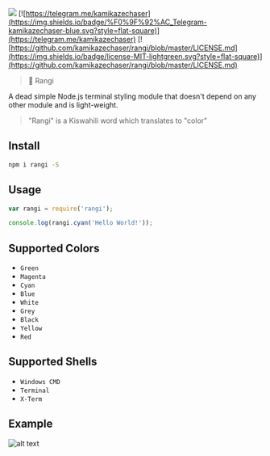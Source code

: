 [![](https://img.shields.io/npm/dt/rangi.svg?style=flat-square)](https://www.npmjs.com/package/rangi)
[![https://telegram.me/kamikazechaser](https://img.shields.io/badge/%F0%9F%92%AC_Telegram-kamikazechaser-blue.svg?style=flat-square)](https://telegram.me/kamikazechaser)
[![https://github.com/kamikazechaser/rangi/blob/master/LICENSE.md](https://img.shields.io/badge/license-MIT-lightgreen.svg?style=flat-square)](https://github.com/kamikazechaser/rangi/blob/master/LICENSE.md)
> 🎨 Rangi

A dead simple Node.js terminal styling module that doesn't depend on any other module and is light-weight.

> "Rangi" is a Kiswahili word which translates to "color"

## Install

```bash
npm i rangi -S
```
## Usage

```javascript
var rangi = require('rangi');

console.log(rangi.cyan('Hello World!'));
```

## Supported Colors

 - `Green`
 - `Magenta`
 - `Cyan`
 - `Blue`
 - `White`
 - `Grey`
 - `Black`
 - `Yellow`
 - `Red`
 
 
## Supported Shells

 - `Windows CMD`
 - `Terminal`
 - `X-Term`
 

## Example 

![alt text](http://i.cubeupload.com/GAyb4n.jpg "Example")


